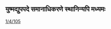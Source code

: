 ## युष्मद्युपपदे समानाधिकरणे स्थानिन्यपि मध्यमः 
 [1/4/105](https://ashtadhyayi.com/sutraani/1/4/105)